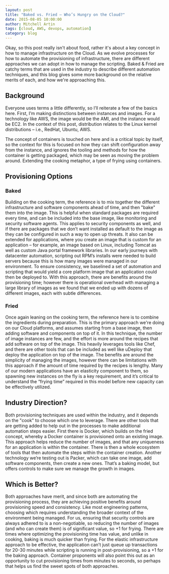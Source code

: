 ```yaml
---
layout: post
title: "Baked vs. Fried – Who’s Hungry on the Cloud?"
date: 2015-08-05 10:00:00
author: Mitchell Artin
tags: [cloud, AWS, devops, automation]
category: blog
---
```


Okay, so this post really isn't about food, rather it's about a key concept in how to manage infrastructure on the Cloud.  As we evolve processes for how to automate the provisioning of infrastructure, there are different approaches we can adopt in how to manage the scripting.  Baked & Fried are catchy terms that are used in the industry to describe different automation techniques, and this blog gives some more background on the relative merits of each, and how we're approaching this.

## Background
Everyone uses terms a little differently, so I’ll reiterate a few of the basics here.  First, I’m making distinctions between instances and images.  For a technology like AWS, the image would be the AMI, and the instance would be EC2.  In the context of this post, distribution relates to the Linux kernel distributions – i.e., RedHat, Ubuntu, AWS.

The concept of containers is touched on here and is a critical topic by itself, so the context for this is focused on how they can shift configuration away from the instance, and ignores the tooling and methods for how the container is getting packaged, which may be seen as moving the problem around.  Extending the cooking metaphor, a type of frying using containers.

## Provisioning Options

### Baked
Building on the cooking term, the reference is to mix together the different infrastructure and software components ahead of time, and then "bake" them into the image.  This is helpful when standard packages are required every time, and can be included into the base image, like monitoring and security software agents.  This applies to security components as well, and if there are packages that we don’t want installed as default to the image as they can be configured in such a way to open up threats.  It also can be extended for applications, where you create an image that is custom for an application – for example, an image based on Linux, including Tomcat as well as custom Java portal framework libraries.  In our early journeys with datacenter automation, scripting out RPM’s installs were needed to build servers because this is how many images were managed in our environment.  To ensure consistency, we baselined a set of automation and scripting that would yield a core platform image that an application could then be deployed to.  With this approach, there are benefits around the provisioning time; however there is operational overhead with managing a large library of images as we found that we ended up with dozens of different images, each with subtle differences.

### Fried
Once again leaning on the cooking term, the reference here is to combine the ingredients during preparation.  This is the primary approach we're doing on our Cloud platforms, and assumes starting from a base image, then adding software and components on top of it.  In this technique, the number of image instances are few, and the effort is more around the recipes that add software on top of the image.  This heavily leverages tools like Chef, and there are other tools that can be included as well like uDeploy that deploy the application on top of the image.  The benefits are around the simplicity of managing the images, however there can be limitations with this approach if the amount of time required by the recipes is lengthy.  Many of our modern applications have an elasticity component to them, so spawning new instances on the fly is a key requirement, and it’s critical to understand the “frying time” required in this model before new capacity can be effectively utilized.

## Industry Direction?
Both provisioning techniques are used within the industry, and it depends on the "cook" to choose which one to leverage.  There are other tools that are getting added to help out in the processes to make additional automation steps easier.  First there is Docker, which builds on the fried concept, whereby a Docker container is provisioned onto an existing image.  This approach helps reduce the number of images, and that any uniqueness for an application is within the container.  There is then a whole ecosystem of tools that then automate the steps within the container creation.  Another technology we’re testing out is Packer, which can take one image, add software components, then create a new ones.  That’s a baking model, but offers controls to make sure we manage the growth in images.

## Which is Better?
Both approaches have merit, and since both are automating the provisioning process, they are achieving positive benefits around provisioning speed and consistency.  Like most engineering patterns, choosing which requires understanding the broader context of the environment being managed.  For us, ensuring that security controls are always adhered to is a non-negotiable, so reducing the number of images (and who can create them) is of significant value, so +1 for frying.  There are times where optimizing the provisioning time has value, and unlike in cooking, baking is much quicker than frying.  For the elastic infrastructure approach to be effective, the application can’t just queue up transactions for 20-30 minutes while scripting is running in post-provisioning, so a +1 for the baking approach.  Container proponents will also point this out as an opportunity to cut provisioning times from minutes to seconds, so perhaps that helps us find the sweet spots of both approaches.
